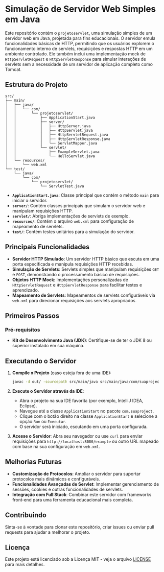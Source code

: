 # Simulação de Servidor Web Simples em Java

Este repositório contém o `projetoservlet`, uma simulação simples de um servidor web em Java, projetada para fins educacionais. O servidor emula funcionalidades básicas de HTTP, permitindo que os usuários explorem o funcionamento interno de servlets, requisições e respostas HTTP em um ambiente controlado. Ele também inclui uma implementação mock de `HttpServletRequest` e `HttpServletResponse` para simular interações de servlets sem a necessidade de um servidor de aplicação completo como Tomcat.

## Estrutura do Projeto

```plaintext
src/
├── main/
│   ├── java/
│   │   └── com/
│   │       └── projetoservlet/
│   │           ├── ApplicationStart.java
│   │           ├── server/
│   │           │   ├── HttpServer.java
│   │           │   ├── HttpServlet.java
│   │           │   ├── HttpServletRequest.java
│   │           │   ├── HttpServletResponse.java
│   │           │   └── ServletMapper.java
│   │           └── servlet/
│   │               ├── ExampleServlet.java
│   │               └── HelloServlet.java
│   └── resources/
│       └── web.xml
└── test/
    └── java/
        └── com/
            └── projetoservlet/
                └── ServletTest.java
```

- **`ApplicationStart.java`**: Classe principal que contém o método `main` para iniciar o servidor.
- **`server/`**: Contém classes principais que simulam o servidor web e manipulam requisições HTTP.
- **`servlet/`**: Abriga implementações de servlets de exemplo.
- **`resources/`**: Contém o arquivo `web.xml` para configuração de mapeamento de servlets.
- **`test/`**: Contém testes unitários para a simulação do servidor.

## Principais Funcionalidades

- **Servidor HTTP Simulado**: Um servidor HTTP básico que escuta em uma porta especificada e manipula requisições HTTP recebidas.
- **Simulação de Servlets**: Servlets simples que manipulam requisições `GET` e `POST`, demonstrando o processamento básico de requisições.
- **Objetos HTTP Mock**: Implementações personalizadas de `HttpServletRequest` e `HttpServletResponse` para facilitar testes e aprendizado.
- **Mapeamento de Servlets**: Mapeamentos de servlets configuráveis via `web.xml` para direcionar requisições aos servlets apropriados.

## Primeiros Passos

### Pré-requisitos

- **Kit de Desenvolvimento Java (JDK)**: Certifique-se de ter o JDK 8 ou superior instalado em sua máquina.

## Executando o Servidor

1. **Compile o Projeto** (caso esteja fora de uma IDE):
   ```bash
   javac -d out/ -sourcepath src/main/java src/main/java/com/suaproject/ApplicationStart.java
   ```

2. **Execute o Servidor através da IDE**:
   - Abra o projeto na sua IDE favorita (por exemplo, IntelliJ IDEA, Eclipse).
   - Navegue até a classe `ApplicationStart` no pacote `com.suaproject`.
   - Clique com o botão direito na classe `ApplicationStart` e selecione a opção `Run` ou `Executar`.
   - O servidor será iniciado, escutando em uma porta configurada.

3. **Acesse o Servidor**:
   Abra seu navegador ou use `curl` para enviar requisições para `http://localhost:8080/example` ou outro URL mapeado com base na sua configuração em `web.xml`.

## Melhorias Futuras

- **Customização de Protocolos**: Ampliar o servidor para suportar protocolos mais dinâmicos e configuráveis.
- **Funcionalidades Avançadas de Servlet**: Implementar gerenciamento de sessões, cookies e outras funcionalidades de servlets.
- **Integração com Full Stack**: Combinar este servidor com frameworks front-end para uma ferramenta educacional mais completa.

## Contribuindo

Sinta-se à vontade para clonar este repositório, criar issues ou enviar pull requests para ajudar a melhorar o projeto.

## Licença

Este projeto está licenciado sob a Licença MIT - veja o arquivo [LICENSE](LICENSE) para mais detalhes.

